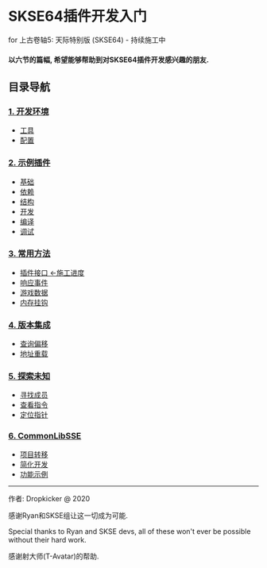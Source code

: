 # SKSE64插件开发入门
for 上古卷轴5: 天际特别版 (SKSE64) - 持续施工中

#### 以六节的篇幅, 希望能够帮助到对SKSE64插件开发感兴趣的朋友.

## 目录导航
### [1. 开发环境](/docs/Setup.md)
* [工具](/docs/Setup.md#工具)
* [配置](/docs/Setup.md#配置)

### [2. 示例插件](/docs/PluginTemplate.md)
* [基础](/docs/PluginTemplate.md#基础)
* [依赖](/docs/PluginTemplate.md#依赖)
* [结构](/docs/PluginTemplate.md#结构)
* [开发](/docs/PluginTemplate.md#开发)
* [编译](/docs/PluginTemplate.md#编译)
* [调试](/docs/PluginTemplate.md#调试)

### [3. 常用方法](/docs/CommonMethods.md)
* [插件接口 <-施工进度](/docs/CM/Interfaces.md)
* [响应事件](/docs/CM/Events.md)
* [游戏数据](/docs/CM/Data.md)
* [内存挂钩](/docs/CM/Hooks.md)

### [4. 版本集成](/docs/AddressLibrary.md)
* [查询偏移](/docs/AddressLibrary.md#查询偏移)
* [地址重载](/docs/AddressLibrary.md#地址重载)

### [5. 探索未知](/docs/ToUnknown.md)
* [寻找成员](/docs/ToUnknown.md#寻找成员)
* [查看指令](/docs/ToUnknown.md#查看指令)
* [定位指针](/docs/ToUnknown.md#定位指针)

### [6. CommonLibSSE](/docs/CommonLibSSE.md)
* [项目转移](/docs/CommonLibSSE.md#项目转移)
* [简化开发](/docs/CommonLibSSE.md#简化开发)
* [功能示例](/docs/CommonLibSSE.md#功能示例)

***

作者: Dropkicker @ 2020

感谢Ryan和SKSE组让这一切成为可能.

Special thanks to Ryan and SKSE devs, all of these won't ever be possible without their hard work.

感谢射大师(T-Avatar)的帮助.
